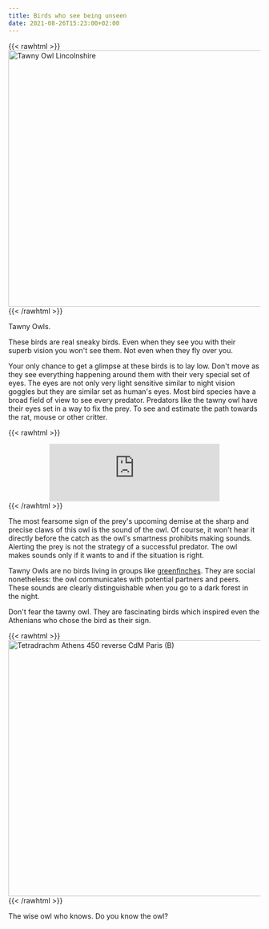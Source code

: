 ```yaml
---
title: Birds who see being unseen
date: 2021-08-26T15:23:00+02:00
---
```



{{< rawhtml >}}
<a title="Joe Pell, CC BY 2.0 &lt;https://creativecommons.org/licenses/by/2.0&gt;, via Wikimedia Commons" href="https://commons.wikimedia.org/wiki/File:Tawny_Owl_Lincolnshire.jpg"><img width="512" alt="Tawny Owl Lincolnshire" src="https://upload.wikimedia.org/wikipedia/commons/thumb/a/a1/Tawny_Owl_Lincolnshire.jpg/512px-Tawny_Owl_Lincolnshire.jpg"></a>
{{< /rawhtml >}}

Tawny Owls. 

These birds are real sneaky birds. Even when they see you with their superb vision you won't see them.
Not even when they fly over you.

Your only chance to get a glimpse at these birds is to lay low. Don't move as they see everything happening around them with their very special set of eyes.
The eyes are not only very light sensitive similar to night vision goggles but they are similar set as human's eyes.
Most bird species have a broad field of view to see every predator.
Predators like the tawny owl have their eyes set in a way to fix the prey. To see and estimate the path towards the rat, mouse or other critter.

{{< rawhtml >}}
<center>
<iframe src='https://www.xeno-canto.org/670463/embed?simple=1' scrolling='no' frameborder='0' width='340' height='115'></iframe>
</center>
{{< /rawhtml >}}

The most fearsome sign of the prey's upcoming demise at the sharp and precise claws of this owl is the sound of the owl.
Of course, it won't hear it directly before the catch as the owl's smartness prohibits making sounds. Alerting the prey is not the strategy of a successful predator.
The owl makes sounds only if it wants to and if the situation is right.

Tawny Owls are no birds living in groups like [greenfinches](https://en.wikipedia.org/wiki/European_greenfinch).
They are social nonetheless: the owl communicates with potential partners and peers. These sounds are clearly distinguishable when you go to a dark forest in the night.

Don't fear the tawny owl. They are fascinating birds which inspired even the Athenians who chose the bird as their sign.

{{< rawhtml >}}
<a title="Marie-Lan Nguyen, CC BY 2.5 &lt;https://creativecommons.org/licenses/by/2.5&gt;, via Wikimedia Commons" href="https://commons.wikimedia.org/wiki/File:Tetradrachm_Athens_450_reverse_CdM_Paris_(B).jpg"><img width="512" alt="Tetradrachm Athens 450 reverse CdM Paris (B)" src="https://upload.wikimedia.org/wikipedia/commons/thumb/f/ff/Tetradrachm_Athens_450_reverse_CdM_Paris_%28B%29.jpg/512px-Tetradrachm_Athens_450_reverse_CdM_Paris_%28B%29.jpg"></a>
{{< /rawhtml >}}

The wise owl who knows. Do you know the owl?
